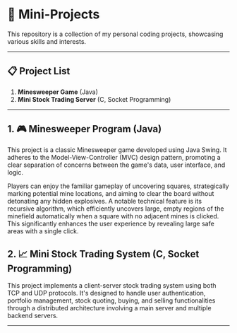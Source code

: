 # 🚀 Mini-Projects

This repository is a collection of my personal coding projects, showcasing various skills and interests.

---

## 📋 Project List

1.  **Minesweeper Game** (Java)
2.  **Mini Stock Trading Server** (C, Socket Programming)

---

## 1. 🎮 Minesweeper Program (Java)

This project is a classic Minesweeper game developed using Java Swing. It adheres to the Model-View-Controller (MVC) design pattern, promoting a clear separation of concerns between the game's data, user interface, and logic.

Players can enjoy the familiar gameplay of uncovering squares, strategically marking potential mine locations, and aiming to clear the board without detonating any hidden explosives. A notable technical feature is its recursive algorithm, which efficiently uncovers large, empty regions of the minefield automatically when a square with no adjacent mines is clicked. This significantly enhances the user experience by revealing large safe areas with a single click.


## 2. 📈 Mini Stock Trading System (C, Socket Programming)
This project implements a client-server stock trading system using both TCP and UDP protocols. It's designed to handle user authentication, portfolio management, stock quoting, buying, and selling functionalities through a distributed architecture involving a main server and multiple backend servers.

---
